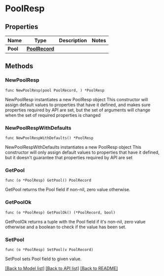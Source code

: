 # PoolResp

## Properties

Name | Type | Description | Notes
------------ | ------------- | ------------- | -------------
**Pool** | [**PoolRecord**](PoolRecord.md) |  | 

## Methods

### NewPoolResp

`func NewPoolResp(pool PoolRecord, ) *PoolResp`

NewPoolResp instantiates a new PoolResp object
This constructor will assign default values to properties that have it defined,
and makes sure properties required by API are set, but the set of arguments
will change when the set of required properties is changed

### NewPoolRespWithDefaults

`func NewPoolRespWithDefaults() *PoolResp`

NewPoolRespWithDefaults instantiates a new PoolResp object
This constructor will only assign default values to properties that have it defined,
but it doesn't guarantee that properties required by API are set

### GetPool

`func (o *PoolResp) GetPool() PoolRecord`

GetPool returns the Pool field if non-nil, zero value otherwise.

### GetPoolOk

`func (o *PoolResp) GetPoolOk() (*PoolRecord, bool)`

GetPoolOk returns a tuple with the Pool field if it's non-nil, zero value otherwise
and a boolean to check if the value has been set.

### SetPool

`func (o *PoolResp) SetPool(v PoolRecord)`

SetPool sets Pool field to given value.



[[Back to Model list]](../README.md#documentation-for-models) [[Back to API list]](../README.md#documentation-for-api-endpoints) [[Back to README]](../README.md)


